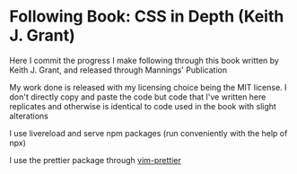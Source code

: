 # Following Book: CSS in Depth (Keith J. Grant)

Here I commit the progress I make following through this book written by Keith J. Grant, and released through Mannings' Publication

My work done is released with my licensing choice being the MIT license. I don't directly copy and paste the code but code that I've written here replicates and otherwise is identical to code used in the book with slight alterations

I use livereload and serve npm packages (run conveniently with the help of npx)

I use the prettier package through [vim-prettier](https://github.com/prettier/vim-prettier)
